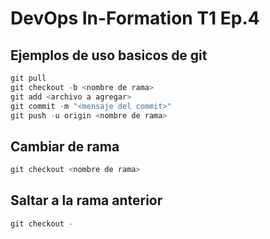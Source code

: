 # DevOps In-Formation T1 Ep.4

## Ejemplos de uso basicos de git

```powershell
git pull
git checkout -b <nombre de rama>
git add <archivo a agregar>
git commit -m "<mensaje del commit>"
git push -u origin <nombre de rama>
```

## Cambiar de rama

```powershell
git checkout <nombre de rama>
```

## Saltar a la rama anterior

```powershell
git checkout -
```

